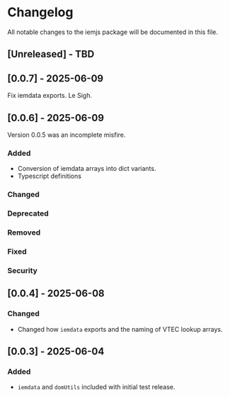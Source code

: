 # Changelog

All notable changes to the iemjs package will be documented in this file.

## [Unreleased] - TBD

## [0.0.7] - 2025-06-09

Fix iemdata exports. Le Sigh.

## [0.0.6] - 2025-06-09

Version 0.0.5 was an incomplete misfire.

### Added

- Conversion of iemdata arrays into dict variants.
- Typescript definitions

### Changed

### Deprecated

### Removed

### Fixed

### Security

## [0.0.4] - 2025-06-08

### Changed

- Changed how `iemdata` exports and the naming of VTEC lookup arrays.

## [0.0.3] - 2025-06-04

### Added

- `iemdata` and `domUtils` included with initial test release.
